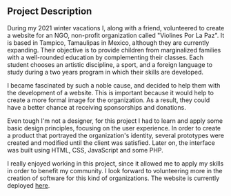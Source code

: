 ## Project Description

During my 2021 winter vacations I, along with a friend, volunteered to create a website for an NGO, non-profit organization called "Violines Por La Paz". It is based in Tampico, Tamaulipas in Mexico, although they are currently expanding. Their objective is to provide children from marginalized families with a well-rounded education by complementing their classes. Each student chooses an artistic discipline, a sport, and a foreign language to study during a two years program in which their skills are developed. 

I became fascinated by such a noble cause, and decided to help them with the development of a website. This is important because it would help to create a more formal image for the organization. As a result, they could have a better chance at receiving sponsorships and donations. 

Even tough I'm not a designer, for this project I had to learn and apply some basic design principles, focusing on the user experience. In order to create a product that portrayed the organization's identity, several prototypes were created and modified until the client was satisfied. Later on, the interface was built using HTML, CSS, JavaScript and some PHP. 

I really enjoyed working in this project, since it allowed me to apply my skills in order to benefit my community. I look forward to volunteering more in the creation of software for this kind of organizations. The website is currently deployed [here](https://vfpmexico.org).